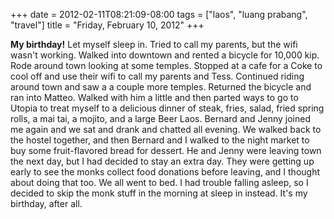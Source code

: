 +++
date = 2012-02-11T08:21:09-08:00
tags = ["laos", "luang prabang", "travel"]
title = "Friday, February 10, 2012"
+++

**My birthday!** Let myself sleep in. Tried to call my parents, but the wifi wasn't working. Walked into downtown and rented a bicycle for 10,000 kip. Rode around town looking at some temples. Stopped at a cafe for a Coke to cool off and use their wifi to call my parents and Tess. Continued riding around town and saw a a couple more temples. Returned the bicycle and ran into Matteo. Walked with him a little and then parted ways to go to Utopia to treat myself to a delicious dinner of steak, fries, salad, fried spring rolls, a mai tai, a mojito, and a large Beer Laos. Bernard and Jenny joined me again and we sat and drank and chatted all evening. We walked back to the hostel together, and then Bernard and I walked to the night market to buy some fruit-flavored bread for dessert. He and Jenny were leaving town the next day, but I had decided to stay an extra day. They were getting up early to see the monks collect food donations before leaving, and I thought about doing that too. We all went to bed. I had trouble falling asleep, so I decided to skip the monk stuff in the morning at sleep in instead. It's my birthday, after all.
